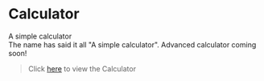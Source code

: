 # Calculator
A simple calculator <br>
The name has said it all "A simple calculator". Advanced calculator coming soon! <br>
 > Click [here](https://paul-taiwo.github.io/calc/.) to view the Calculator
